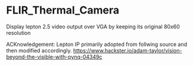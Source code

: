 # FLIR_Thermal_Camera
Display lepton 2.5 video output over VGA by keeping its original 80x60 resolution

ACKnowledgement: 
Lepton IP primarily adopted from follwing source and then modified accordingly.
https://www.hackster.io/adam-taylor/vision-beyond-the-visible-with-pynq-04349c
